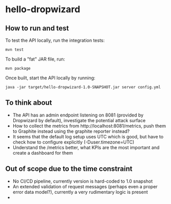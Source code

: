 # hello-dropwizard
## How to run and test
To test the API locally, run the integration tests:
```shell script
mvn test
```
To build a "fat" JAR file, run:
```shell script
mvn package
```
Once built, start the API locally by running:
```shell script
java -jar target/hello-dropwizard-1.0-SNAPSHOT.jar server config.yml
```
## To think about
- The API has an admin endpoint listening on 8081 (provided by Dropwizard by default), investigate the potential attack surface
- How to collect the metrics from http://localhost:8081/metrics, push them to Graphite instead using the graphite reporter instead?
- It seems that the default log setup uses UTC which is good, but have to check how to configure explicitly (-Duser.timezone=UTC)
- Understand the /metrics better, what KPIs are the most important and create a dashboard for them
## Out of scope due to the time constraint
- No CI/CD pipeline, currently version is hard-coded to 1.0 snapshot
- An extended validation of request messages (perhaps even a proper error data model?), currently a very rudimentary logic is present
- 